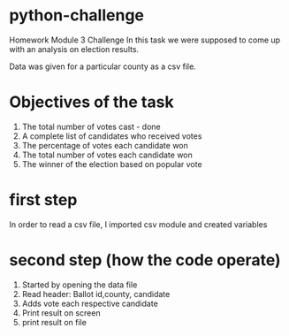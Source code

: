 # python-challenge
Homework Module 3 Challenge
In this task we were supposed to come up with an analysis on election results.

Data was given for a particular county as a csv file.

# Objectives of the task
1. The total number of votes cast - done
2. A complete list of candidates who received votes
3. The percentage of votes each candidate won
4. The total number of votes each candidate won
5. The winner of the election based on popular vote

# first step
In order to read a csv file, I imported csv module and created variables 

# second step (how the code operate)
1. Started by opening the data file
2. Read header: Ballot id,county, candidate
3. Adds vote each respective candidate
4. Print result on screen
5. print result on file




